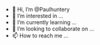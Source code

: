 - 👋 Hi, I’m @Paulhuntery
- 👀 I’m interested in ...
- 🌱 I’m currently learning ...
- 💞️ I’m looking to collaborate on ...
- 📫 How to reach me ...

<!---
Paulhuntery/Paulhuntery is a ✨ special ✨ repository because its `README.md` (this file) appears on your GitHub profile.
You can click the Preview link to take a look at your changes.
--->
